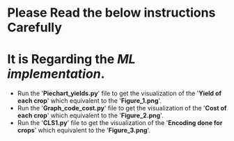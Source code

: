 # Please Read the below instructions Carefully
# It is Regarding the *ML implementation*.

* Run the '**Piechart_yields.py**' file to get the visualization of the '**Yield of each crop**' which equivalent to the '**Figure_1.png**'.
* Run the '**Graph_code_cost.py**' file to get the visualization of the '**Cost of each crop**' which equivalent to the '**Figure_2.png**'.
* Run the '**CLS1.py**' file to get the visualization of the '**Encoding done for crops**' which equivalent to the '**Figure_3.png**'.
